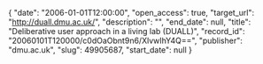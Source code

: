 {
  "date": "2006-01-01T12:00:00", 
  "open_access": true, 
  "target_url": "http://duall.dmu.ac.uk/", 
  "description": "", 
  "end_date": null, 
  "title": "Deliberative user approach in a living lab (DUALL)", 
  "record_id": "20060101T120000/c0dOaObnt9n6/XlvwIhY4Q==", 
  "publisher": "dmu.ac.uk", 
  "slug": 49905687, 
  "start_date": null
}

